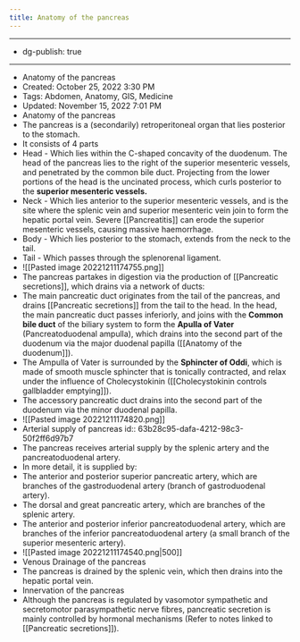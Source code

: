 ```yaml
---
title: Anatomy of the pancreas
---
```


- --
- dg-publish: true
- --
- Anatomy of the pancreas
- Created: October 25, 2022 3:30 PM
- Tags: Abdomen, Anatomy, GIS, Medicine
- Updated: November 15, 2022 7:01 PM
- Anatomy of the pancreas
- The pancreas is a (secondarily) retroperitoneal organ that lies posterior to the stomach.
- It consists of 4 parts
- Head - Which lies within the C-shaped concavity of the duodenum. The head of the pancreas lies to the right of the superior mesenteric vessels, and penetrated by the common bile duct. Projecting from the lower portions of the head is the uncinated process, which curls posterior to the **************superior mesenteric vessels.**************
- Neck - Which lies anterior to the superior mesenteric vessels, and is the site where the splenic vein and superior mesenteric vein join to form the hepatic portal vein. Severe [[Pancreatitis]] can erode the superior mesenteric vessels, causing massive haemorrhage.
- Body - Which lies posterior to the stomach, extends from the neck to the tail.
- Tail - Which passes through the splenorenal ligament.
- ![[Pasted image 20221211174755.png]]
- The pancreas partakes in digestion via the production of [[Pancreatic secretions]], which drains via a network of ducts:
- The main pancreatic duct originates from the tail of the pancreas, and drains [[Pancreatic secretions]] from the tail to the head. In the head, the main pancreatic duct passes inferiorly, and joins with the **Common bile duct** of the biliary system to form the **Apulla of Vater** (Pancreatoduodenal ampulla), which drains into the second part of the duodenum via the major duodenal papilla ([[Anatomy of the duodenum]]).
- The Ampulla of Vater is surrounded by the **Sphincter of Oddi**, which is made of smooth muscle sphincter that is tonically contracted, and relax under the influence of Cholecystokinin ([[Cholecystokinin controls gallbladder emptying]]).
- The accessory pancreatic duct drains into the second part of the duodenum via the minor duodenal papilla.
- ![[Pasted image 20221211174820.png]]
- Arterial supply of pancreas
  id:: 63b28c95-dafa-4212-98c3-50f2ff6d97b7
- The pancreas receives arterial supply by the splenic artery and the pancreatoduodenal artery.
- In more detail, it is supplied by:
- The anterior and posterior superior pancreatic artery, which are branches of the gastroduodenal artery (branch of gastroduodenal artery).
- The dorsal and great pancreatic artery, which are branches of the splenic artery.
- The anterior and posterior inferior pancreatoduodenal artery, which are branches of the inferior pancreatoduodenal artery (a small branch of the superior mesenteric artery).
- ![[Pasted image 20221211174540.png|500]]
- Venous Drainage of the pancreas
- The pancreas is drained by the splenic vein, which then drains into the hepatic portal vein.
- Innervation of the pancreas
- Although the pancreas is regulated by vasomotor sympathetic and secretomotor parasympathetic nerve fibres, pancreatic secretion is mainly controlled by hormonal mechanisms (Refer to notes linked to [[Pancreatic secretions]]).